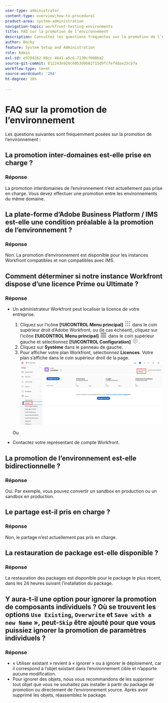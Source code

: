 ```yaml
---
user-type: administrator
content-type: overview;how-to-procedural
product-area: system-administration
navigation-topic: workfront-testing-environments
title: FAQ sur la promotion de l’environnement
description: Consultez les questions fréquentes sur la promotion de l’environnement Workfront.
author: Becky
feature: System Setup and Administration
role: Admin
exl-id: e9794262-80cc-4641-a5c6-7130cf008ba2
source-git-commit: 612243e928c6053d9b02715d9fcfef4dae25cb7a
workflow-type: tm+mt
source-wordcount: '294'
ht-degree: 16%

---
```


# FAQ sur la promotion de l’environnement

Les questions suivantes sont fréquemment posées sur la promotion de l’environnement :

## La promotion inter-domaines est-elle prise en charge ?

### Réponse

La promotion interdomaines de l’environnement n’est actuellement pas prise en charge. Vous devez effectuer une promotion entre les environnements du même domaine.

## La plate-forme d’Adobe Business Platform / IMS est-elle une condition préalable à la promotion de l’environnement ?

### Réponse

Non. La promotion d’environnement est disponible pour les instances Workfront compatibles et non compatibles avec IMS.

## Comment déterminer si notre instance Workfront dispose d’une licence Prime ou Ultimate ?

### Réponse

* Un administrateur Workfront peut localiser la licence de votre entreprise.

   1. Cliquez sur l’icône **[!UICONTROL Menu principal]** ![Menu principal](/help/_includes/assets/main-menu-icon.png) dans le coin supérieur droit d’Adobe Workfront, ou (le cas échéant), cliquez sur l’icône **[!UICONTROL Menu principal]** ![Menu principal](/help/_includes/assets/main-menu-icon-left-nav.png) dans le coin supérieur gauche et sélectionnez **[!UICONTROL Configuration]** ![icône Configurer](/help/_includes/assets/gear-icon-setup.png).
   1. Cliquez sur **Système** dans le panneau de gauche.
   1. Pour afficher votre plan Workfront, sélectionnez **Licences**.
Votre plan s’affiche dans le coin supérieur droit de la page.
      ![Localiser le plan](assets/locate-plan.png)

  Ou
* Contactez votre représentant de compte Workfront.

## La promotion de l’environnement est-elle bidirectionnelle ?

### Réponse

Oui. Par exemple, vous pouvez convertir un sandbox en production ou un sandbox en production.

## Le partage est-il pris en charge ?

### Réponse

Non, le partage n’est actuellement pas pris en charge.

## La restauration de package est-elle disponible ?

### Réponse

La restauration des packages est disponible pour le package le plus récent, dans les 24 heures suivant l’installation du package.

## Y aura-t-il une option pour ignorer la promotion de composants individuels ? Où se trouvent les options `Use Existing`, `Overwrite` et `Save with a new Name` », peut-`Skip` être ajouté pour que vous puissiez ignorer la promotion de paramètres individuels ?

### Réponse

* « Utiliser existant » revient à « ignorer » ou à ignorer le déploiement, car il correspond à l’objet existant dans l’environnement cible et n’apporte aucune modification.
* Pour ignorer des objets, nous vous recommandons de les supprimer
tout objet que vous ne souhaitez pas installer à partir du package de promotion ou directement de l’environnement source. Après avoir supprimé les objets, réassemblez le package.
